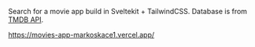Search for a movie app build in Sveltekit + TailwindCSS. Database is from <a href="https://www.themoviedb.org/">TMDB API</a>.

https://movies-app-markoskace1.vercel.app/
